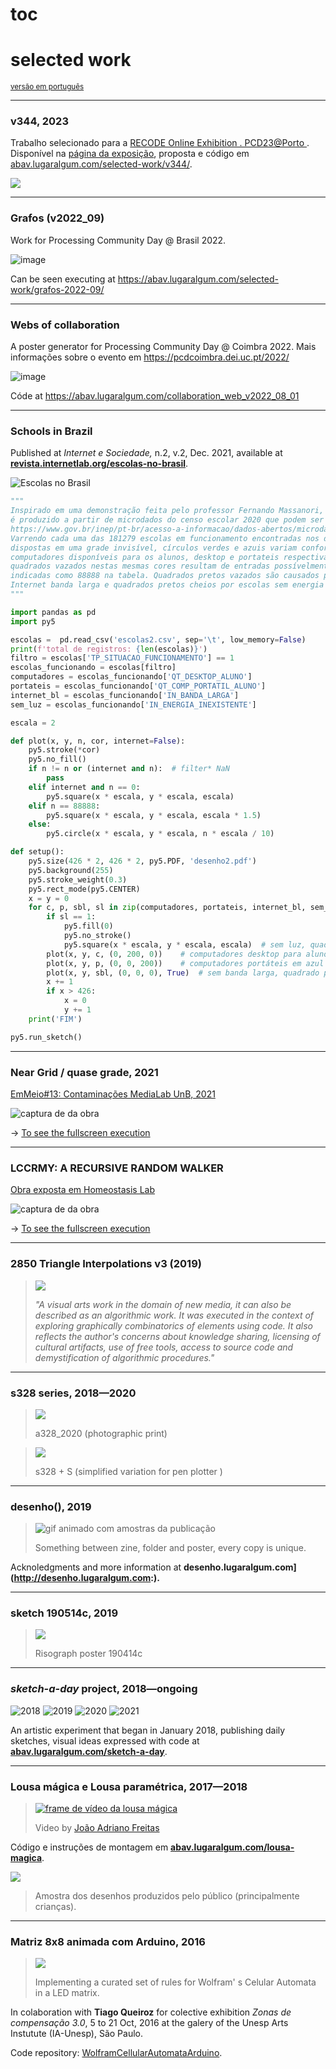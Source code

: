 # toc

# selected work

<sub>[versão em português](index.md)</sub>

---

### v344, 2023

Trabalho selecionado para a [RECODE Online Exhibition . PCD23@Porto ](https://pcd.fba.up.pt/2023/exhibition/recode.html). Disponível na [página da exposição](https://pcd.fba.up.pt/2023/exhibition/alexandre-villares.htm), proposta e código em [abav.lugaralgum.com/selected-work/v344/](https://abav.lugaralgum.com/selected-work/v344/).

![](https://github.com/villares/villares.github.io/raw/master/selected-work/v344/output.gif)

---

### Grafos (v2022_09)

Work for Processing Community Day @ Brasil 2022.

![image](https://user-images.githubusercontent.com/3694604/226963594-f51fd82c-cbf5-44c4-bf6f-f7f006f64113.png)

Can be seen executing at https://abav.lugaralgum.com/selected-work/grafos-2022-09/

---

### Webs of collaboration

A poster generator for Processing Community Day @ Coimbra 2022. Mais informações sobre o evento em https://pcdcoimbra.dei.uc.pt/2022/

![image](https://user-images.githubusercontent.com/3694604/206052681-f21a5ee9-b523-4fb5-8ea8-2bc74d12881c.png)

Códe at https://abav.lugaralgum.com/collaboration_web_v2022_08_01

---

### Schools in Brazil

Published at *Internet e Sociedade,* n.2, v.2, Dec. 2021, available at [**revista.internetlab.org/escolas-no-brasil**](https://revista.internetlab.org/escolas-no-brasil).

![Escolas no Brasil](https://revista.internetlab.org.br/wp-content/uploads/2022/03/villaresdesenho-1024x1024.jpg) 

``` python
"""
Inspirado em uma demonstração feita pelo professor Fernando Massanori, este desenho
é produzido a partir de microdados do censo escolar 2020 que podem ser encontrados em
https://www.gov.br/inep/pt-br/acesso-a-informacao/dados-abertos/microdados/censo-escolar
Varrendo cada uma das 181279 escolas em funcionamento encontradas nos dados,
dispostas em uma grade invisível, círculos verdes e azuis variam conforme o número de
computadores disponíveis para os alunos, desktop e portateis respectivamente, os
quadrados vazados nestas mesmas cores resultam de entradas possívelmente incorretas
indicadas como 88888 na tabela. Quadrados pretos vazados são causados por escolas sem
Internet banda larga e quadrados pretos cheios por escolas sem energia elétrica.
"""

import pandas as pd
import py5

escolas =  pd.read_csv('escolas2.csv', sep='\t', low_memory=False)
print(f'total de registros: {len(escolas)}')
filtro = escolas['TP_SITUACAO_FUNCIONAMENTO'] == 1
escolas_funcionando = escolas[filtro]
computadores = escolas_funcionando['QT_DESKTOP_ALUNO']
portateis = escolas_funcionando['QT_COMP_PORTATIL_ALUNO']
internet_bl = escolas_funcionando['IN_BANDA_LARGA']
sem_luz = escolas_funcionando['IN_ENERGIA_INEXISTENTE']

escala = 2

def plot(x, y, n, cor, internet=False):
    py5.stroke(*cor)
    py5.no_fill()
    if n != n or (internet and n):  # filter* NaN
        pass
    elif internet and n == 0:
        py5.square(x * escala, y * escala, escala)
    elif n == 88888:
        py5.square(x * escala, y * escala, escala * 1.5)
    else:
        py5.circle(x * escala, y * escala, n * escala / 10)

def setup():
    py5.size(426 * 2, 426 * 2, py5.PDF, 'desenho2.pdf')
    py5.background(255)
    py5.stroke_weight(0.3)
    py5.rect_mode(py5.CENTER)
    x = y = 0
    for c, p, sbl, sl in zip(computadores, portateis, internet_bl, sem_luz):
        if sl == 1:        
            py5.fill(0)
            py5.no_stroke()
            py5.square(x * escala, y * escala, escala)  # sem luz, quadrado preto
        plot(x, y, c, (0, 200, 0))    # computadores desktop para alunos em verde
        plot(x, y, p, (0, 0, 200))    # computadores portáteis em azul            
        plot(x, y, sbl, (0, 0, 0), True)  # sem banda larga, quadrado preto vazado
        x += 1
        if x > 426:
            x = 0
            y += 1
    print('FIM')

py5.run_sketch()
```
---

### Near Grid / quase grade, 2021

[EmMeio#13: Contaminações MediaLab UnB, 2021](https://emmeio13.medialab.unb.br/near-grid/) 

![captura de da obra](assets/captura-neargrid.png)

-> [To see the fullscreen execution](https://abav.lugaralgum.com/selected-work/near_grid_v2021_05/)

---

### LCCRMY: A RECURSIVE RANDOM WALKER

[Obra exposta em Homeostasis Lab](https://homeostasislab.org/)

![captura de da obra](assets/LCCRMY.png)

-> [To see the fullscreen execution](https://abav.lugaralgum.com/selected-work/LCCRMY_v2021_04_30/) 

---

### 2850 Triangle Interpolations v3 (2019)

> ![](assets/Triangle-Interpolations.jpg)
>
> *"A visual arts work in the domain of new media, it can also be described as an algorithmic work. It was executed in the context of exploring graphically combinatorics of elements using code. It also reflects the author's concerns about knowledge sharing, licensing of cultural artifacts, use of free tools, access to source code and demystification of algorithmic procedures."*

---

### s328 series, 2018—2020

> ![](assets/s328_photo.jpg)
>
> a328_2020 (photographic print)

> ![](assets/penplotter328.jpg)
>
> s328 + S (simplified variation for  pen plotter )

---

### desenho(), 2019

> ![gif animado com amostras da publicação](http://desenho.lugaralgum.com/assets/amostra-desenho0.gif)
>
> Something between zine, folder and poster, every copy is unique.

Acknoledgments and more information at **desenho.lugaralgum.com](http://desenho.lugaralgum.com:).** 

---

### sketch 190514c, 2019

> ![](assets/sketch_riso.jpg)
>
> Risograph poster 190414c 

---

### *sketch-a-day*  project, 2018—ongoing

![2018](assets/2018.gif)
![2019](assets/2019.gif)
![2020](assets/2020.gif)
![2021](assets/2021.gif)

An artistic experiment that began in January 2018, publishing daily sketches, visual ideas expressed with code at  **[abav.lugaralgum.com/sketch-a-day](http://abav.lugaralgum.com)**.

---

### Lousa mágica e Lousa paramétrica, 2017—2018

>[![frame de vídeo da lousa mágica](https://camo.githubusercontent.com/24628b40caf9943f12bdb845bcfcf161b55d4370/68747470733a2f2f696d672e796f75747562652e636f6d2f76692f44354861316268714275512f302e6a7067)](https://www.youtube.com/watch?v=D5Ha1bhqBuQ)
>
>Video by [João Adriano Freitas](https://github.com/jaafreitas)

Código e instruções de montagem em [**abav.lugaralgum.com/lousa-magica**](https://abav.lugaralgum.com/lousa-magica/).

![](assets/exemplos_lousa.png)

> Amostra dos desenhos produzidos pelo público (principalmente crianças).

---

### Matriz 8x8 animada com Arduino, 2016

> ![](assets/Matriz8x8.jpg)
>
> Implementing a curated set of rules for Wolfram' s Celular Automata in a LED matrix.

In colaboration with **Tiago Queiroz**  for colective exhibition *Zonas de compensação 3.0*,  5 to  21 Oct,  2016 at the galery of the Unesp Arts Instutute (IA-Unesp), São Paulo.

Code repository: [WolframCellularAutomataArduino](https://github.com/villares/WolframCellularAutomataArduino/blob/master/WolframCellularAutomataArduino.ino).

